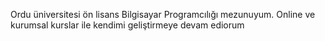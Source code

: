 Ordu üniversitesi ön lisans Bilgisayar Programcılığı mezunuyum. Online ve kurumsal kurslar ile kendimi geliştirmeye devam ediorum